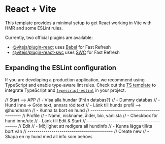 # React + Vite

This template provides a minimal setup to get React working in Vite with HMR and some ESLint rules.

Currently, two official plugins are available:

- [@vitejs/plugin-react](https://github.com/vitejs/vite-plugin-react/blob/main/packages/plugin-react/README.md) uses [Babel](https://babeljs.io/) for Fast Refresh
- [@vitejs/plugin-react-swc](https://github.com/vitejs/vite-plugin-react-swc) uses [SWC](https://swc.rs/) for Fast Refresh

## Expanding the ESLint configuration

If you are developing a production application, we recommend using TypeScript and enable type-aware lint rules. Check out the [TS template](https://github.com/vitejs/vite/tree/main/packages/create-vite/template-react-ts) to integrate TypeScript and [`typescript-eslint`](https://typescript-eslint.io) in your project.

// Start --> APP
// - Visa alla hundar {Från databas?}
// - Dummy databas
// - Hund inne -> Grön text, annars röd text
// - Länk till hunds profil --> @hundnamn
// - Kunna ta bort en hund
// -------------------------------------------
// Profile
// - Namn, nickname, ålder, bio, vänlista
// - Checkbox för hund inne/ute
// - Länk till Edit & Start
// -------------------------------------------
// Edit
// - Möjlighet att redigera all hundinfo
// - Kunna lägga till/ta bort vän
// -------------------------------------------
// Create new
// - Skapa en ny hund med all info som behövs
